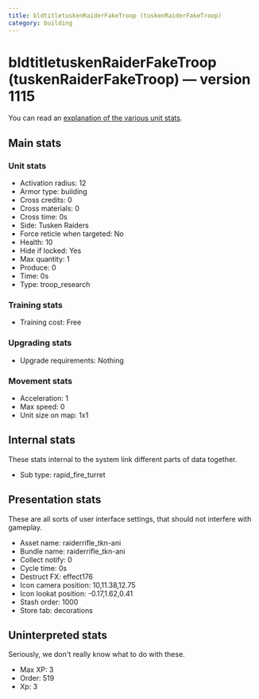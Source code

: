 ```yaml
---
title: bldtitletuskenRaiderFakeTroop (tuskenRaiderFakeTroop)
category: building
---
```


# bldtitletuskenRaiderFakeTroop (tuskenRaiderFakeTroop) — version 1115

You can read an [explanation  of the various unit stats](unitexplained.md).

## Main stats

### Unit stats

  * Activation radius: 12
  * Armor type: building
  * Cross credits: 0
  * Cross materials: 0
  * Cross time: 0s
  * Side: Tusken Raiders
  * Force reticle when targeted: No
  * Health: 10
  * Hide if locked: Yes
  * Max quantity: 1
  * Produce: 0
  * Time: 0s
  * Type: troop_research

### Training stats

  * Training cost: Free

### Upgrading stats

  * Upgrade requirements: Nothing

### Movement stats

  * Acceleration: 1
  * Max speed: 0
  * Unit size on map: 1x1

## Internal stats

These stats internal to the system link different parts of data together.

  * Sub type: rapid_fire_turret

## Presentation stats

These are all sorts of user interface settings, that should not interfere with gameplay.

  * Asset name: raiderrifle_tkn-ani
  * Bundle name: raiderrifle_tkn-ani
  * Collect notify: 0
  * Cycle time: 0s
  * Destruct FX: effect176
  * Icon camera position: 10,11.38,12.75
  * Icon lookat position: -0.17,1.62,0.41
  * Stash order: 1000
  * Store tab: decorations

## Uninterpreted stats

Seriously, we don't really know what to do with these.

  * Max XP: 3
  * Order: 519
  * Xp: 3

